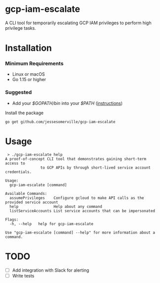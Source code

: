 # gcp-iam-escalate
A CLI tool for temporarily escalating GCP IAM privileges to perform high privilege tasks.


# Installation

### Minimum Requirements
 - Linux or macOS
 - Go 1.15 or higher

### Suggested
- Add your _\$GOPATH/bin_ into your _\$PATH_ ([instructions](https://github.com/golang/go/wiki/GOPATH))

Install the package
```
go get github.com/jessesomerville/gcp-iam-escalate
```

# Usage

```
 > ./gcp-iam-escalate help
A proof-of-concept CLI tool that demonstrates gaining short-term access to
				to GCP APIs by through short-lived service account credentials.

Usage:
  gcp-iam-escalate [command]

Available Commands:
  assumePrivileges    Configure gcloud to make API calls as the provided service account
  help                Help about any command
  listServiceAccounts List service accounts that can be impersonated

Flags:
  -h, --help   help for gcp-iam-escalate

Use "gcp-iam-escalate [command] --help" for more information about a command.
```

# TODO
- [ ] Add integration with Slack for alerting
- [ ] Write tests